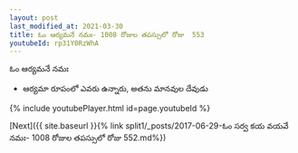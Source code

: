 ```yaml
---
layout: post
last_modified_at: 2021-03-30
title: ఓం ఆర్యమనే నమః- 1008 రోజుల తపస్సులో రోజు  553
youtubeId: rp31Y0RzWhA
---
```

 
 
 ఓం ఆర్యమనే నమః  
 
 -  ఆర్యమా రూపంలో ఎవరు ఉన్నారు, అతను మానవుల దేవుడు 
 
  
 
  
 
 
 
 
 
 


{% include youtubePlayer.html id=page.youtubeId %}
 
[Next]({{ site.baseurl }}{% link  split1/_posts/2017-06-29-ఓం సర్వ కయ వయవే నమః- 1008 రోజుల తపస్సులో రోజు  552.md%})
 
